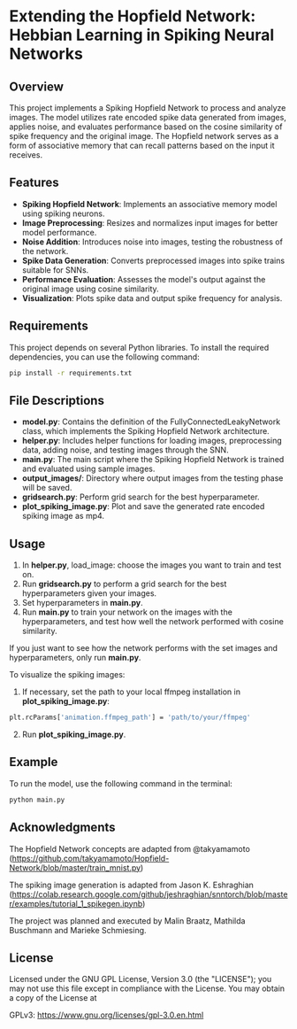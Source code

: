 # Extending the Hopfield Network: Hebbian Learning in Spiking Neural Networks

## Overview
This project implements a Spiking Hopfield Network to process and analyze images. The model utilizes rate encoded spike data generated from images, applies noise, and evaluates performance based on the cosine similarity of spike frequency and the original image. The Hopfield network serves as a form of associative memory that can recall patterns based on the input it receives.

## Features
- **Spiking Hopfield Network**: Implements an associative memory model using spiking neurons.
- **Image Preprocessing**: Resizes and normalizes input images for better model performance.
- **Noise Addition**: Introduces noise into images, testing the robustness of the network.
- **Spike Data Generation**: Converts preprocessed images into spike trains suitable for SNNs.
- **Performance Evaluation**: Assesses the model's output against the original image using cosine similarity.
- **Visualization**: Plots spike data and output spike frequency for analysis.

## Requirements
This project depends on several Python libraries. To install the required dependencies, you can use the following command:

```bash
pip install -r requirements.txt
```

## File Descriptions
- **model.py**: Contains the definition of the FullyConnectedLeakyNetwork class, which implements the Spiking Hopfield Network architecture.
- **helper.py**: Includes helper functions for loading images, preprocessing data, adding noise, and testing images through the SNN.
- **main.py**: The main script where the Spiking Hopfield Network is trained and evaluated using sample images.
- **output_images/**: Directory where output images from the testing phase will be saved.
- **gridsearch.py**: Perform grid search for the best hyperparameter.
- **plot_spiking_image.py**: Plot and save the generated rate encoded spiking image as mp4.

## Usage

1. In **helper.py**, load_image: choose the images you want to train and test on.
2. Run **gridsearch.py** to perform a grid search for the best hyperparameters given your images.
3. Set hyperparameters in **main.py**.
4. Run **main.py** to train your network on the images with the hyperparameters, and test how well the network performed with cosine similarity.

If you just want to see how the network performs with the set images and hyperparameters, only run **main.py**.

To visualize the spiking images:
1. If necessary, set the path to your local ffmpeg installation in **plot_spiking_image.py**:
```bash
plt.rcParams['animation.ffmpeg_path'] = 'path/to/your/ffmpeg'
```
2. Run **plot_spiking_image.py**.

## Example
To run the model, use the following command in the terminal:
```bash
python main.py
```

## Acknowledgments

The Hopfield Network concepts are adapted from @takyamamoto (https://github.com/takyamamoto/Hopfield-Network/blob/master/train_mnist.py)

The spiking image generation is adapted from Jason K. Eshraghian (https://colab.research.google.com/github/jeshraghian/snntorch/blob/master/examples/tutorial_1_spikegen.ipynb)

The project was planned and executed by Malin Braatz, Mathilda Buschmann and Marieke Schmiesing.

## License
Licensed under the GNU GPL License, Version 3.0 (the "LICENSE"); you may not use this file except in compliance with the License. You may obtain a copy of the License at

GPLv3: https://www.gnu.org/licenses/gpl-3.0.en.html
 